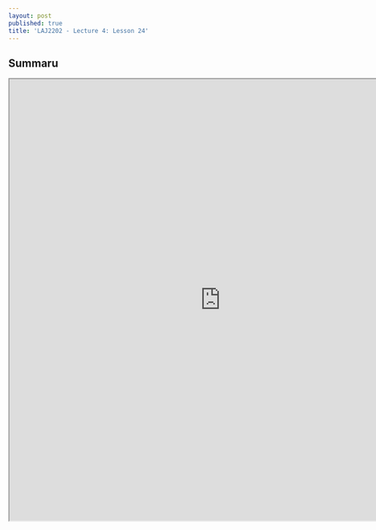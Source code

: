 ```yaml
---
layout: post
published: true
title: 'LAJ2202 - Lecture 4: Lesson 24'
---
```

## Summaru

<iframe src="https://drive.google.com/file/d/1DxiHqsJkp2EZkJT4Cu4R6APIvV_Tj5rQ/preview" width="840" height="880"></iframe>
